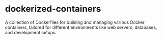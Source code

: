 # dockerized-containers
A collection of Dockerfiles for building and managing various Docker containers, tailored for different environments like web servers, databases, and development setups.
